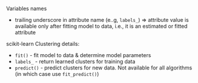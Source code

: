 Variables names
* trailing underscore in attribute name (e..g, `labels_`) => attribute value is available only after fitting model to data, i.e., it is an estimated or fitted attribute

scikit-learn Clustering details:
* `fit()` - fit model to data & determine model parameters
* `labels_` - return learned clusters for training data
* `predict()` - predict clusters for new data. Not available for all algorithms (in which case use `fit_predict()`)
